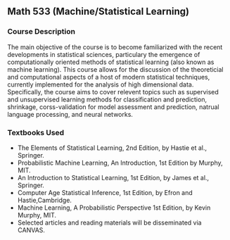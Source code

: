 ## Math 533 (Machine/Statistical Learning)

### Course Description
The main objective of the course is to become familiarized with the recent developments in statistical sciences, particulary the emergence of computationally oriented methods of statistical learning (also known as machine learning). This course allows for the discussion of the theoreticial and computational aspects of a host of modern statistical techniques, currently implemented for the analysis of high dimensional data. Specifically, the course aims to cover relevent topics such as supervised and unsupervised learning methods for classification and prediction, shrinkage, corss-validation for model assessment and prediction, natrual language processing, and neural networks.

### Textbooks Used
  - The Elements of Statistical Learning, 2nd Edition, by Hastie et al., Springer.
  - Probabilistic Machine Learning, An Introduction, 1st Edition by Murphy, MIT.
  - An Introduction to Statistical Learning, 1st Edition, by James et al., Springer.
  - Computer Age Statistical Inference, 1st Edition, by Efron and Hastie,Cambridge.
  - Machine Learning, A Probabilistic Perspective 1st Edition, by Kevin Murphy, MIT.
  - Selected articles and reading materials will be disseminated via CANVAS.
